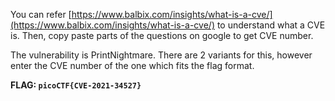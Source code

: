 You can refer [https://www.balbix.com/insights/what-is-a-cve/](https://www.balbix.com/insights/what-is-a-cve/) to understand what a CVE is.
Then, copy paste parts of the questions on google to get CVE number.

The vulnerability is PrintNightmare. There are 2 variants for this, however enter the CVE number of the one which fits the flag format.

**FLAG: `picoCTF{CVE-2021-34527}`**
